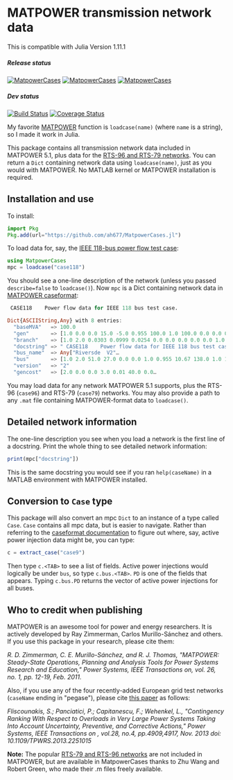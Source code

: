 # MATPOWER transmission network data

This is compatible with Julia Version 1.11.1

##### Release status
[![MatpowerCases](http://pkg.julialang.org/badges/MatpowerCases_0.3.svg)](http://pkg.julialang.org/?pkg=MatpowerCases)
[![MatpowerCases](http://pkg.julialang.org/badges/MatpowerCases_0.4.svg)](http://pkg.julialang.org/?pkg=MatpowerCases)
[![MatpowerCases](http://pkg.julialang.org/badges/MatpowerCases_0.5.svg)](http://pkg.julialang.org/?pkg=MatpowerCases)

##### Dev status
[![Build Status](https://travis-ci.org/kersulis/MatpowerCases.jl.svg)](https://travis-ci.org/kersulis/MatpowerCases.jl)
[![Coverage Status](https://coveralls.io/repos/github/kersulis/MatpowerCases.jl/badge.svg?branch=master)](https://coveralls.io/github/kersulis/MatpowerCases.jl?branch=master)

My favorite [MATPOWER][1] function is `loadcase(name)` (where `name` is a string), so I made it work in Julia.

This package contains all transmission network data included in MATPOWER 5.1, plus data for the [RTS-96 and RTS-79 networks][4]. You can return a `Dict` containing network data using `loadcase(name)`, just as you would with MATPOWER. No MATLAB kernel or MATPOWER installation is required.

## Installation and use

To install:

```julia
import Pkg
Pkg.add(url="https://github.com/ah677/MatpowerCases.jl")
```
To load data for, say, the [IEEE 118-bus power flow test case][7]:

```julia
using MatpowerCases
mpc = loadcase("case118")
```

You should see a one-line description of the network (unless you passed `describe=false` to `loadcase()`). Now `mpc` is a Dict containing network data in [MATPOWER caseformat][2]:

```julia
 CASE118    Power flow data for IEEE 118 bus test case.

Dict{ASCIIString,Any} with 8 entries:
  "baseMVA"   => 100.0
  "gen"       => [1.0 0.0 0.0 15.0 -5.0 0.955 100.0 1.0 100.0 0.0 0.0 0.0 0.0 0…
  "branch"    => [1.0 2.0 0.0303 0.0999 0.0254 0.0 0.0 0.0 0.0 0.0 1.0 -360.0 3…
  "docstring" => " CASE118    Power flow data for IEEE 118 bus test case.    …
  "bus_name"  => Any["Riversde  V2"…
  "bus"       => [1.0 2.0 51.0 27.0 0.0 0.0 1.0 0.955 10.67 138.0 1.0 1.06 0.94…
  "version"   => "2"
  "gencost"   => [2.0 0.0 0.0 3.0 0.01 40.0 0.0…
```

You may load data for any network MATPOWER 5.1 supports, plus the RTS-96 (`case96`) and RTS-79 (`case79`) networks. You may also provide a path to any `.mat` file containing MATPOWER-format data to `loadcase()`.

## Detailed network information

The one-line description you see when you load a network is the first line of a docstring. Print the whole thing to see detailed network information:

```julia
print(mpc["docstring"])
```

This is the same docstring you would see if you ran `help(caseName)` in a MATLAB environment with MATPOWER installed.

## Conversion to `Case` type

This package will also convert an mpc `Dict` to an instance of a type called `Case`. `Case` contains all mpc data, but is easier to navigate. Rather than referring to the [caseformat documentation][2] to figure out where, say, active power injection data might be, you can type:

```julia
c = extract_case("case9")
```

Then type `c.<TAB>` to see a list of fields. Active power injections would logically be under `bus`, so type `c.bus.<TAB>`. `PD` is one of the fields that appears. Typing `c.bus.PD` returns the vector of active power injections for all buses.


## Who to credit when publishing

MATPOWER is an awesome tool for power and energy researchers. It is actively developed by Ray Zimmerman, Carlos Murillo-Sánchez and others. If you use this package in your research, please cite them:

*R. D. Zimmerman, C. E. Murillo-Sánchez, and R. J. Thomas, "MATPOWER: Steady-State Operations, Planning and Analysis Tools for Power Systems Research and Education," Power Systems, IEEE Transactions on, vol. 26, no. 1, pp. 12-19, Feb. 2011.*

Also, if you use any of the four recently-added European grid test networks (`caseName` ending in "pegase"), please cite [this paper][9] as follows:

*Fliscounakis, S.; Panciatici, P.; Capitanescu, F.; Wehenkel, L., "Contingency Ranking With Respect to Overloads in Very Large Power Systems Taking Into Account Uncertainty, Preventive, and Corrective Actions," Power Systems, IEEE Transactions on , vol.28, no.4, pp.4909,4917, Nov. 2013
doi: 10.1109/TPWRS.2013.2251015*

**Note:** The popular [RTS-79 and RTS-96 networks][4] are not included in MATPOWER, but are available in MatpowerCases thanks to Zhu Wang and Robert Green, who made their .m files freely available.


[1]: http://www.pserc.cornell.edu//matpower/
[2]: http://www.pserc.cornell.edu/matpower/docs/ref/matpower5.0/caseformat.html
[4]: https://www.ee.washington.edu/research/pstca/rts/pg_tcarts.htm
[5]: http://www.parallelcoding.com/wp-content/uploads/Research/MCSPruning
[6]: https://www.mail-archive.com/matpower-l@cornell.edu/msg01308.html
[7]: https://www.ee.washington.edu/research/pstca/pf118/pg_tca118bus.htm
[8]: http://www.pserc.cornell.edu//matpower/docs/ref/
[9]: http://ieeexplore.ieee.org/stamp/stamp.jsp?tp=&arnumber=6488772&isnumber=6627990
